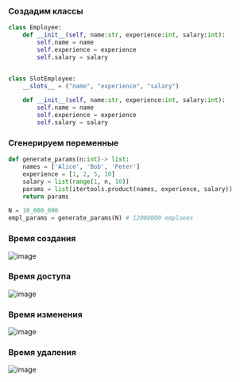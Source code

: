 ### Создадим классы
```py
class Employee:
    def __init__(self, name:str, experience:int, salary:int):
        self.name = name
        self.experience = experience
        self.salary = salary


class SlotEmployee:
    __slots__ = ("name", "experience", "salary")

    def __init__(self, name:str, experience:int, salary:int):
        self.name = name
        self.experience = experience
        self.salary = salary
```
### Сгенерируем переменные
```py
def generate_params(n:int)-> list:
    names = ['Alice', 'Bob', 'Peter']
    experience = [1, 2, 5, 10]
    salary = list(range(1, n, 10))
    params = list(itertools.product(names, experience, salary)) 
    return params

N = 10_000_000
empl_params = generate_params(N) # 12000000 emploees
```
### Время создания
![image](https://user-images.githubusercontent.com/73718190/208393024-4ea46e81-b69f-4da9-9c25-fc671ec1114a.png)
### Время доступа
![image](https://user-images.githubusercontent.com/73718190/208393173-02bdcef7-a243-4361-b830-5572c709f7bb.png)
### Время изменения
![image](https://user-images.githubusercontent.com/73718190/208393263-9e11d0e1-375d-4c38-bbfb-c747e2ffa279.png)
### Время удаления
![image](https://user-images.githubusercontent.com/73718190/208393290-a11fbee8-03ed-497b-9b4f-c55c2c2094d7.png)



